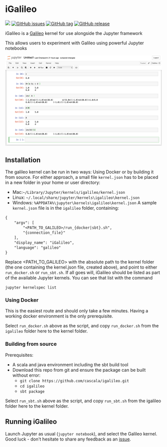 # iGalileo

[![](https://images.microbadger.com/badges/version/cascala/igalileo:0.1.3.svg)](https://microbadger.com/images/cascala/igalileo:0.1.3 "Get your own version badge on microbadger.com")
[![GitHub issues](https://img.shields.io/github/issues/cascala/igalileo.svg)](https://github.com/cascala/igalileo/issues)
[![GitHub tag](https://img.shields.io/github/tag/cascala/igalileo.svg)](https://github.com/cascala/igalileo)
[![GitHub release](https://img.shields.io/github/release/cascala/igalileo.svg)](https://github.com/cascala/igalileo)

iGalileo is a [Galileo](https://github.com/cascala/galileo) kernel for use alongside the Jupyter framework

This allows users to experiment with Galileo using powerful Jupyter notebooks

![Screenshot of a Jupyter notebook running Galileo](doc/jupyter_1.png)

## Installation

The galileo kernel can be run in two ways: Using Docker or by building it from source. For either approach, a small file `kernel.json` has to be placed in a new folder in your home or user directory:
* Mac:`~/Library/Jupyter/kernels/igalileo/kernel.json`
* Linux: `~/.local/share/jupyter/kernels\igalileo\kernel.json`
* Windows: `%APPDATA%\jupyter\kernels\igalileo\kernel.json`
A sample `kernel.json` file is in the `igalileo` folder, containing:
```
{
    "argv": [
        "<PATH_TO_GALILEO>/run_{docker|sbt}.sh",
        "{connection_file}"
    ],
    "display_name": "iGalileo",
    "language": "galileo"
}
```
Replace <PATH_TO_GALILEO> with the absolute path to the kernel folder (the one containing the kernel.json file, created above), and point to either `run_docker.sh` or `run_sbt.sh`.
If all goes will, iGalileo should be listed as part of the available Jupyter kernels. You can see that list with the command
```
jupyter kernelspec list
```

### Using Docker
This is the easiest route and should only take a few minutes.
Having a working docker environment is the only prerequisite.

Select `run_docker.sh` above as the script, and copy `run_docker.sh` from the `igalileo` folder here to the kernel folder.

### Building from source
Prerequisites:
* A scala and java environment including the sbt build tool
* Download this repo from git and ensure the package can be built without error:
    * `git clone https://github.com/cascala/igalileo.git`
    * `cd igalileo`
    * `sbt package`

Select `run_sbt.sh` above as the script, and copy `run_sbt.sh` from the igalileo folder here to the kernel folder.

## Running iGalileo

Launch Jupyter as usual (`jupyter notebook`), and select the Galileo kernel.
Good luck - don't hesitate to share any feedback as an [issue](https://github.com/cascala/igalileo/issues/new).
